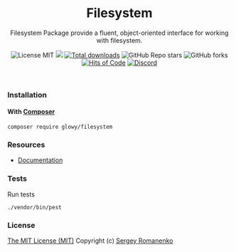 <h1 align="center">Filesystem</h1>
<p align="center">
Filesystem Package provide a fluent, object-oriented interface for working with filesystem.
</p>

<p align="center">
<img src="https://img.shields.io/badge/license-MIT-blue.svg?label=License" alt="License MIT"> <img src="http://poser.pugx.org/glowy/filesystem/require/php?label=PHP"> <a href="https://packagist.org/packages/glowy/filesystem"><img src="https://poser.pugx.org/glowy/filesystem/downloads" alt="Total downloads"></a> <img alt="GitHub Repo stars" src="https://img.shields.io/github/stars/glowyphp/filesystem?label=Stars"> <img alt="GitHub forks" src="https://img.shields.io/github/forks/glowyphp/filesystem?label=Forks"> <a href="https://hitsofcode.com"><img alt="Hits of Code" src="https://hitsofcode.com/github/glowyphp/filesystem?branch=4.x"></a> <a href="https://discord.gg/ewQkqgfBAc"><img src="https://img.shields.io/discord/423097982498635778.svg?logo=discord&label=Discord%20Chat" alt="Discord"></a>
</p>


<br>

### Installation

#### With [Composer](https://getcomposer.org)

```
composer require glowy/filesystem
```

### Resources
* [Documentation](https://awilum.github.io/glowyphp/filesystem)

### Tests

Run tests

```
./vendor/bin/pest
```

### License
[The MIT License (MIT)](https://github.com/glowyphp/filesystem/blob/master/LICENSE)
Copyright (c) [Sergey Romanenko](https://github.com/Awilum)
